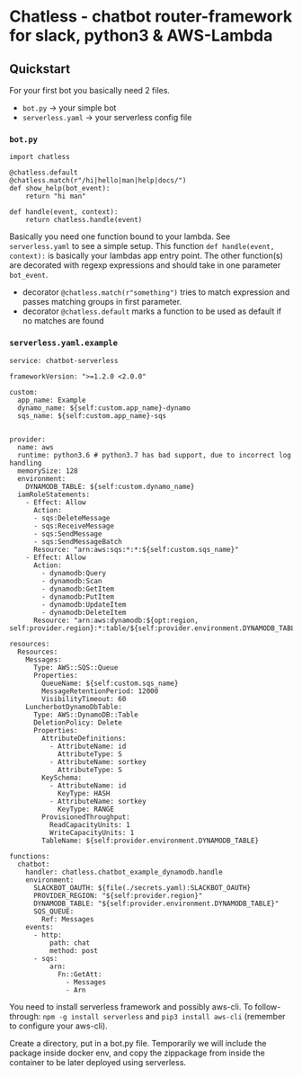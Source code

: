 # Chatless - chatbot router-framework for slack, python3 & AWS-Lambda

## Quickstart

For your first bot you basically need 2 files.
* `bot.py` -> your simple bot
* `serverless.yaml` -> your serverless config file

### `bot.py`
```
import chatless

@chatless.default
@chatless.match(r"/hi|hello|man|help|docs/")
def show_help(bot_event):
    return "hi man"

def handle(event, context):
    return chatless.handle(event)

```

Basically you need one function bound to your lambda.
See `serverless.yaml` to see a simple setup.
This function `def handle(event, context):` is basically your lambdas app entry point.
The other function(s) are decorated with regexp expressions and should take in one parameter `bot_event`.
* decorator `@chatless.match(r"something")` tries to match expression and passes matching groups in first parameter.
* decorator `@chatless.default` marks a function to be used as default if no matches are found

### `serverless.yaml.example`
```
service: chatbot-serverless

frameworkVersion: ">=1.2.0 <2.0.0"

custom:
  app_name: Example
  dynamo_name: ${self:custom.app_name}-dynamo
  sqs_name: ${self:custom.app_name}-sqs


provider:
  name: aws
  runtime: python3.6 # python3.7 has bad support, due to incorrect log handling
  memorySize: 128
  environment:
    DYNAMODB_TABLE: ${self:custom.dynamo_name}
  iamRoleStatements:
    - Effect: Allow
      Action:
      - sqs:DeleteMessage
      - sqs:ReceiveMessage
      - sqs:SendMessage
      - sqs:SendMessageBatch
      Resource: "arn:aws:sqs:*:*:${self:custom.sqs_name}" 
    - Effect: Allow
      Action:
        - dynamodb:Query
        - dynamodb:Scan
        - dynamodb:GetItem
        - dynamodb:PutItem
        - dynamodb:UpdateItem
        - dynamodb:DeleteItem
      Resource: "arn:aws:dynamodb:${opt:region, self:provider.region}:*:table/${self:provider.environment.DYNAMODB_TABLE}"

resources:
  Resources:
    Messages:
      Type: AWS::SQS::Queue
      Properties:
        QueueName: ${self:custom.sqs_name}
        MessageRetentionPeriod: 12000
        VisibilityTimeout: 60
    LuncherbotDynamoDbTable:
      Type: AWS::DynamoDB::Table
      DeletionPolicy: Delete
      Properties:
        AttributeDefinitions:
          - AttributeName: id
            AttributeType: S
          - AttributeName: sortkey
            AttributeType: S
        KeySchema:
          - AttributeName: id
            KeyType: HASH
          - AttributeName: sortkey
            KeyType: RANGE
        ProvisionedThroughput:
          ReadCapacityUnits: 1
          WriteCapacityUnits: 1
        TableName: ${self:provider.environment.DYNAMODB_TABLE}

functions:
  chatbot:
    handler: chatless.chatbot_example_dynamodb.handle
    environment:
      SLACKBOT_OAUTH: ${file(./secrets.yaml):SLACKBOT_OAUTH}
      PROVIDER_REGION: "${self:provider.region}"
      DYNAMODB_TABLE: "${self:provider.environment.DYNAMODB_TABLE}"
      SQS_QUEUE:
        Ref: Messages
    events:
      - http:
          path: chat
          method: post
      - sqs:
          arn:
            Fn::GetAtt:
              - Messages
              - Arn

```
You need to install serverless framework and possibly aws-cli.
To follow-through:
`npm -g install serverless` and `pip3 install aws-cli` (remember to configure your aws-cli).

Create a directory, put in a bot.py file.
Temporarily we will include the package inside docker env, and copy the zippackage from inside the container to be later deployed using serverless.